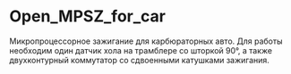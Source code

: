 # Open_MPSZ_for_car
Микропроцессорное зажигание для карбюраторных авто.
Для работы необходим один датчик хола на трамблере со шторкой 90°, а также двухконтурный коммутатор со сдвоенными катушками зажигания.
